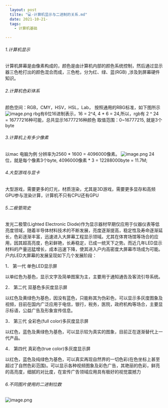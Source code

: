 ```yaml
---
  layout: post
  tilte: "💻-计算机显示与二进制的关系.md"
  date: 2021-10-21-
  tags: 
    - 计算机基础

---
```


###### 1.计算机显示
计算机屏幕是由像素构成的，颜色是由计算机内部的颜色系统控制，然后通过显示器三色枪打出的颜色混合而成，三色枪，分为红、绿、蓝(RGB) ,涉及到屏幕硬件知识。
###### 2.计算机色彩体系
颜色空间：RGB，CMY，HSV，HSL，Lab，
按照通用的RBG标准，如下图所示
![image.png](https://upload-images.jianshu.io/upload_images/15312191-5aa037b449031b10.png?imageMogr2/auto-orient/strip%7CimageView2/2/w/1240)
rbg有6位16进制表示，16 = 2^4, 4 * 6 = 24,所以，rgb有 2 ^ 24 = 16777216种可能，总共显示16777216种颜色
取值范围：0~16777215, 就是3个byte
###### 3.计算机上有多少像素
以mac 电脑为例 分辨率为2560 * 1600  = 4096000像素。
![image.png](https://upload-images.jianshu.io/upload_images/15312191-84a8019e5578793d.png?imageMogr2/auto-orient/strip%7CimageView2/2/w/1240)
24位，就是每个像素3个byte, 4096000像素 * 3 = 12288000byte = 11.7M;
###### 4.大型游戏与显卡
大型游戏，需要更多的灯光，材质渲染，尤其是3D游戏，需要更多显存和高频GPU参与渲染计算，计算机不只有CPU还有GPU
###### 5.二极管简史
发光二极管(Lighted Electronic Diode)作为显示器材早期仅应用于仪器仪表等低亮度领域，随着半导体材料技术的不断发展，亮度逐渐提高，稳定性及寿命逐渐延长，色彩逐渐丰富，迅速进入大屏幕工程显示领域。尤其在体育场馆等场合的应用，因其超高亮度，色彩鲜艳，长寿稳定，已成一统天下之势。而近几年LED显示材料的产量迅猛增长，成本迅速下降，使其进入户内高密度大屏幕市场成为可能。户内LED大屏幕的发展呈现如下几个发展阶段：

1． 第一代 单色LED显示屏

以单红色为基色，显示文字及简单图案为主，主要用于通知通告及客流引导系统。

2． 第二代 双基色多灰度显示屏

以红色及黄绿色为基色，因没有蓝色，只能称其为伪彩色，可以显示多灰度图象及视频，目前在国内广泛应用于电信，银行，税务，医院，政府机构等场合，主要显示标语，公益广告及形象宣传信息。

3． 第三代 全彩色(full color)多灰度显示屏

以红色，蓝色及黄绿色为基色，可以显示较为真实的图象，目前正在逐渐替代上一代产品。

4． 第四代 真彩色(true color)多灰度显示屏

以红色，蓝色及纯绿色为基色，可以真实再现自然界的一切色彩(在色坐标上甚至超过了自然色彩范围)。可以显示各种视频图象及彩色广告，其艳丽的色彩，鲜亮的高亮度，细腻的对比度，在宣传广告领域应用具有极好的视觉震撼力
###### 6.不同图片使用的二进制位数
![image.png](https://upload-images.jianshu.io/upload_images/15312191-631bee1e687c43ae.png?imageMogr2/auto-orient/strip%7CimageView2/2/w/1240)


